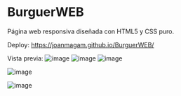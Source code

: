 # BurguerWEB
Página web responsiva diseñada con HTML5 y CSS puro. 

Deploy: https://joanmagam.github.io/BurguerWEB/

Vista previa:
![image](https://github.com/JoanMaGam/BurguerWEB/assets/122151033/987e6482-bd45-4dbc-9832-08c58a2d953c)
![image](https://github.com/JoanMaGam/BurguerWEB/assets/122151033/755fbc90-2acd-48b5-8f78-3fb1931668ba)
![image](https://github.com/JoanMaGam/BurguerWEB/assets/122151033/8ae118f0-c6e6-42f2-99c6-9967f8db789c)

![image](https://github.com/JoanMaGam/BurguerWEB/assets/122151033/8426ae3b-d778-43a7-9b52-0556e9b71faf)

![image](https://github.com/JoanMaGam/BurguerWEB/assets/122151033/0147dec3-4764-4d2c-a9ef-8a3a5d74a385)


